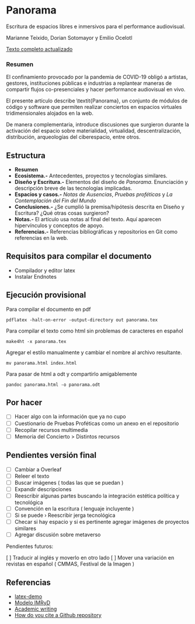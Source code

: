 # Panorama

Escritura de espacios libres e inmersivos para el performance audiovisual.

Marianne Teixido, Dorian Sotomayor y Emilio Ocelotl 

[Texto completo actualizado](https://github.com/piranhalab/panoramaArticulo/blob/main/panorama.pdf)

### Resumen

El confinamiento provocado por la pandemia de COVID-19 obligó a artistas, gestores, instituciones públicas e industrias a replantear maneras de compartir flujos co-presenciales y hacer performance audiovisual en vivo.

El presente artículo describe \textit{Panorama}, un conjunto de módulos de código y software que permiten realizar conciertos en espacios virtuales tridimensionales alojados en la web.

De manera complementaria, introduce discusiones que surgieron durante la activación del espacio sobre materialidad, virtualidad, descentralización, distribución, arqueologías del ciberespacio, entre otros.                       

## Estructura

- **Resumen**
- **Ecosistema.-** Antecedentes, proyectos y tecnologías similares.
- **Diseño y Escritura.-** Elementos del diseño de *Panorama*. Enunciación y descripción breve de las tecnologías implicadas.
- **Espacios y casos.-** *Notas de Ausencias*, *Pruebas proféticas* y *La Contemplación del Fin del Mundo*
- **Conclusiones.-** ¿Se cumplió la premisa/hipótesis descrita en Diseño y Escritura? ¿Qué otras cosas surgieron?
- **Notas.-** El artículo usa notas al final del texto. Aquí aparecen hipervínculos y conceptos de apoyo. 
- **Referencias.-** Referencias bibliográficas y repositorios en Git como referencias en la web. 

## Requisitos para compilar el documento

- Compilador y editor latex
- Instalar Endnotes

## Ejecución provisional

Para compilar el documento en pdf

`pdflatex -halt-on-error -output-directory out panorama.tex`

Para compilar el texto como html sin problemas de caracteres en español 

`make4ht -x panorama.tex`

Agregar el estilo manualmente y cambiar el nombre al archivo resultante.

`mv panorama.html index.html`

Para pasar de html a odt y compartirlo amigablemente

`pandoc panorama.html -o panorama.odt`

## Por hacer

- [ ] Hacer algo con la información que ya no cupo    
- [ ] Cuestionario de Pruebas Proféticas como un anexo en el repositorio  
- [ ] Recopilar recursos multimedia
- [ ] Memoria del Concierto > Distintos recursos

## Pendientes versión final

- [ ] Cambiar a Overleaf 
- [ ] Releer el texto 
- [ ] Buscar imágenes ( todas las que se puedan )
- [ ] Expandir descripciones
- [ ] Reescribir algunas partes buscando la integración estética política y tecnológica
- [ ] Convención en la escritura ( lenguaje incluyente )
- [ ] Si se puede › Reescribir jerga tecnológica 
- [ ] Checar si hay espacio y si es pertinente agregar imágenes de proyectos similares
- [ ] Agregar discusión sobre metaverso

Pendientes futuros:

[  ] Traducir al inglés y moverlo en otro lado 
[  ] Mover una variación en revistas en español ( CMMAS, Festival de la Imagen ) 



## Referencias

- [latex-demo](https://github.com/rexmalebka/latex-demo) 
- [Modelo IMRyD](https://www.lluiscodina.com/modelo-imryd) 
- [Academic writing](https://www.unaminternacional.unam.mx/academic-writing)
- [How do you cite a Github repository](https://academia.stackexchange.com/questions/14010/how-do-you-cite-a-github-repository) 
